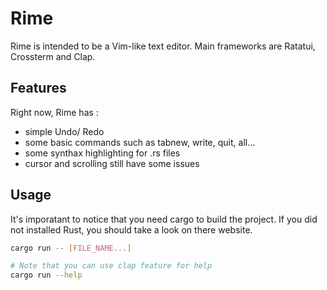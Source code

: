 # Rime

Rime is intended to be a Vim-like text editor.
Main frameworks are Ratatui, Crossterm and Clap.

## Features

Right now, Rime has :
- simple Undo/ Redo
- some basic commands such as tabnew, write, quit, all...
- some synthax highlighting for .rs files
- cursor and scrolling still have some issues

## Usage

It's imporatant to notice that you need cargo to build the project. If you did not installed Rust, you should take a look on there website.

```bash
cargo run -- [FILE_NAME...]

# Note that you can use clap feature for help
cargo run --help
```
